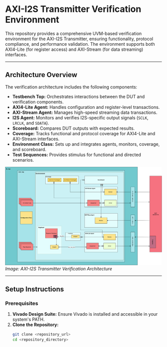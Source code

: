 # AXI-I2S Transmitter Verification Environment

This repository provides a comprehensive UVM-based verification environment for the AXI-I2S Transmitter, ensuring functionality, protocol compliance, and performance validation. The environment supports both AXI4-Lite (for register access) and AXI-Stream (for data streaming) interfaces.

---

## **Architecture Overview**

The verification architecture includes the following components:
- **Testbench Top:** Orchestrates interactions between the DUT and verification components.
- **AXI4-Lite Agent:** Handles configuration and register-level transactions.
- **AXI-Stream Agent:** Manages high-speed streaming data transactions.
- **I2S Agent:** Monitors and verifies I2S-specific output signals (`SCLK`, `LRCLK`, and `SDATA`).
- **Scoreboard:** Compares DUT outputs with expected results.
- **Coverage:** Tracks functional and protocol coverage for AXI4-Lite and AXI-Stream interfaces.
- **Environment Class:** Sets up and integrates agents, monitors, coverage, and scoreboard.
- **Test Sequences:** Provides stimulus for functional and directed scenarios.

![Verification Architecture](resources/TCP-Test_bench_structure.png)  
*Image: AXI-I2S Transmitter Verification Architecture*

---

## **Setup Instructions**

### **Prerequisites**
1. **Vivado Design Suite:** Ensure Vivado is installed and accessible in your system's PATH.
2. **Clone the Repository:**  
   ```bash
   git clone <repository_url>
   cd <repository_directory>

